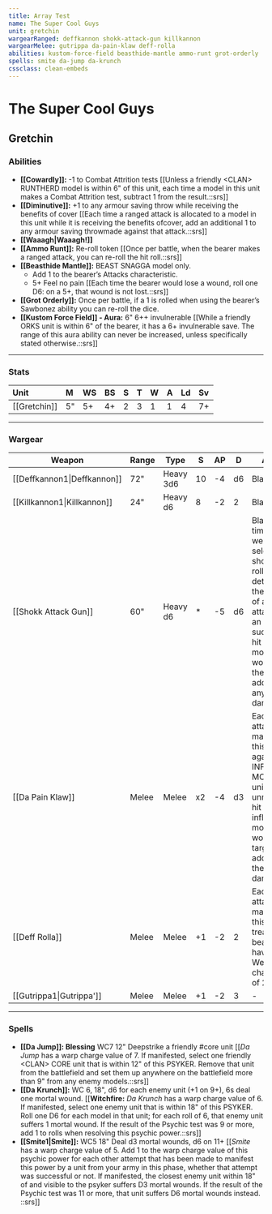 ```yaml
---
title: Array Test
name: The Super Cool Guys
unit: gretchin
wargearRanged: deffkannon shokk-attack-gun killkannon
wargearMelee: gutrippa da-pain-klaw deff-rolla
abilities: kustom-force-field beasthide-mantle ammo-runt grot-orderly
spells: smite da-jump da-krunch
cssclass: clean-embeds
---
```


# The Super Cool Guys
## Gretchin
### Abilities
- **[[Cowardly]]:** -1 to Combat Attrition tests [[Unless a friendly \<CLAN> RUNTHERD model is within 6" of this unit, each time a model in this unit makes a Combat Attrition test, subtract 1 from the result.::srs]]
- **[[Diminutive]]:** +1 to any armour saving throw while receiving the benefits of cover [[Each time a ranged attack is allocated to a model in this unit while it is receiving the benefits ofcover, add an additional 1 to any armour saving throwmade against that attack.::srs]]
- **[[Waaagh\|Waaagh!]]**
- **[[Ammo Runt]]:** Re-roll token [[Once per battle, when the bearer makes a ranged attack, you can re-roll the hit roll.::srs]]
- **[[Beasthide Mantle]]:** BEAST SNAGGA model only.
    - Add 1 to the bearer’s Attacks characteristic.
    - 5+ Feel no pain [[Each time the bearer would lose a wound, roll one D6: on a 5+, that wound is not lost.::srs]]
- **[[Grot Orderly]]:** Once per battle, if a 1 is rolled when using the bearer’s Sawbonez ability you can re-roll the dice.
- **[[Kustom Force Field]] - Aura:** 6" 6++ invulnerable [[While a friendly ORKS unit is within 6" of the bearer, it has a 6+ invulnerable save. The range of this aura ability can never be increased, unless specifically stated otherwise.::srs]]

---

### Stats

| Unit     | M   | WS  | BS  | S   | T   | W   | A   | Ld  | Sv  |
|:-------- |:--- |:--- |:--- |:--- |:--- |:--- |:--- |:--- |:--- |
| [[Gretchin]] | 5"  | 5+  | 4+  | 2   | 3   | 1   | 1   | 4   | 7+  |

---

### Wargear

| Weapon | Range | Type | S   | AP  | D   | Abilities |
| ------ | ----- | ---- | --- | --- | --- | --------- |
| [[Deffkannon1\|Deffkannon]] | 72"   | Heavy 3d6 | 10  | -4  | d6  | Blast.    | 
| [[Killkannon1\|Killkannon]] | 24"   | Heavy d6 | 8   | -2  | 2   | Blast     | 
| [[Shokk Attack Gun]] | 60"   | Heavy d6 | *   | -5  | d6  | Blast. Each time this weapon is selected to shoot with, roll 2D6 to determine the Strength of all its attacks: on an 11+, each successful hit inflicts D3 mortal wounds on the target in addition to any normal damage. | 
| [[Da Pain Klaw]] | Melee | Melee | x2  | -4  | d3  | Each time an attack is made with this weapon against an INFANTRY or MONSTER unit, an unmodified hit roll of 6 inflicts 1 mortal wound on the target in addition to the normal damage. | 
| [[Deff Rolla]] | Melee | Melee | +1  | -2  | 2   | Each time an attack is made with this weapon, treat the bearer as having a Weapon Skill characteristic of 2+. | 
| [[Gutrippa1\|Gutrippa']] | Melee | Melee | +1  | -2  | 3   | -         | 

---

### Spells
  - **[[Da Jump]]: Blessing** WC7 12" Deepstrike a friendly #core unit [[_Da Jump_ has a warp charge value of 7. If manifested, select one friendly \<CLAN> CORE unit that is within 12" of this PSYKER. Remove that unit from the battlefield and set them up anywhere on the battlefield more than 9" from any enemy models.::srs]]
- **[[Da Krunch]]:** WC 6, 18", d6 for each enemy unit (+1 on 9+), 6s deal one mortal wound. [[**Witchfire:** _Da Krunch_ has a warp charge value of 6. If manifested, select one enemy unit that is within 18" of this PSYKER. Roll one D6 for each model in that unit; for each roll of 6, that enemy unit suffers 1 mortal wound. If the result of the Psychic test was 9 or more, add 1 to rolls when resolving this psychic power.::srs]]
- **[[Smite1\|Smite]]:** WC5 18" Deal d3 mortal wounds, d6 on 11+ [[_Smite_ has a warp charge value of 5. Add 1 to the warp charge value of this psychic power for each other attempt that has been made to manifest this power by a unit from your army in this phase, whether that attempt was successful or not. If manifested, the closest enemy unit within 18" of and visible to the psyker suffers D3 mortal wounds. If the result of the Psychic test was 11 or more, that unit suffers D6 mortal wounds instead. ::srs]]
